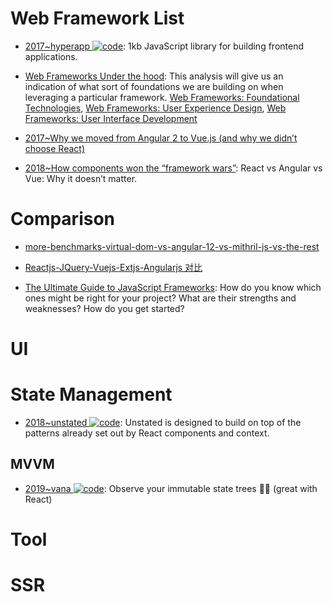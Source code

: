 # Web Framework List

- [2017~hyperapp ![code](https://ng-tech.icu/assets/code.svg)](https://github.com/hyperapp/hyperapp): 1kb JavaScript library for building frontend applications.

- [Web Frameworks Under the hood](https://parg.co/b1h): This analysis will give us an indication of what sort of foundations we are building on when leveraging a particular framework. [Web Frameworks: Foundational Technologies](https://parg.co/b14), [Web Frameworks: User Experience Design](https://www.sitepen.com/blog/2017/06/27/web-frameworks-user-experience-design/), [Web Frameworks: User Interface Development](https://parg.co/b1R)

- [2017~Why we moved from Angular 2 to Vue.js (and why we didn’t choose React)](https://parg.co/bxB)

- [2018~How components won the “framework wars”](https://hackernoon.com/how-components-won-the-framework-wars-e40abd38668b?source=linkShare-fe48c4221a4c-1525105934): React vs Angular vs Vue: Why it doesn’t matter.

# Comparison

- [more-benchmarks-virtual-dom-vs-angular-12-vs-mithril-js-vs-the-rest](https://auth0.com/blog/2016/01/07/more-benchmarks-virtual-dom-vs-angular-12-vs-mithril-js-vs-the-rest/)

- [Reactjs-JQuery-Vuejs-Extjs-Angularjs 对比](http://www.cnblogs.com/iamzhanglei/p/4481521.html)

- [The Ultimate Guide to JavaScript Frameworks](https://parg.co/UJm): How do you know which ones might be right for your project? What are their strengths and weaknesses? How do you get started?

# UI

# State Management

- [2018~unstated ![code](https://ng-tech.icu/assets/code.svg)](https://github.com/thejameskyle/unstated): Unstated is designed to build on top of the patterns already set out by React components and context.

## MVVM

- [2019~vana ![code](https://ng-tech.icu/assets/code.svg)](https://github.com/alloc/vana): Observe your immutable state trees 🌲👀 (great with React)

# Tool

# SSR
